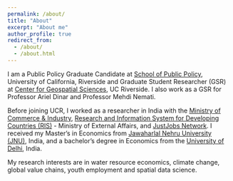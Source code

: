 ```yaml
---
permalink: /about/
title: "About"
excerpt: "About me"
author_profile: true
redirect_from: 
  - /about/
  - /about.html
---
```


I am a Public Policy Graduate Candidate at [School of Public Policy]( https://spp.ucr.edu), University of California, Riverside and Graduate Student Researcher (GSR) at [Center for Geospatial Sciences]( https://spatial.ucr.edu), UC Riverside. I also work as a GSR for Professor Ariel Dinar and Professor Mehdi Nemati.

Before joining UCR, I worked as a researcher in India with the [Ministry of Commerce & Industry]( https://commerce.gov.in), [Research and Information System for Developing Countries (RIS)]( https://www.ris.org.in) - Ministry of External Affairs, and [JustJobs Network]( https://www.justjobsnetwork.org). I received my Master’s in Economics from [Jawaharlal Nehru University (JNU)]( https://www.jnu.ac.in/node), India, and a bachelor’s degree in Economics from the [University of Delhi]( http://www.du.ac.in), India. 

My research interests are in water resource economics, climate change, global value chains, youth employment and spatial data science.

